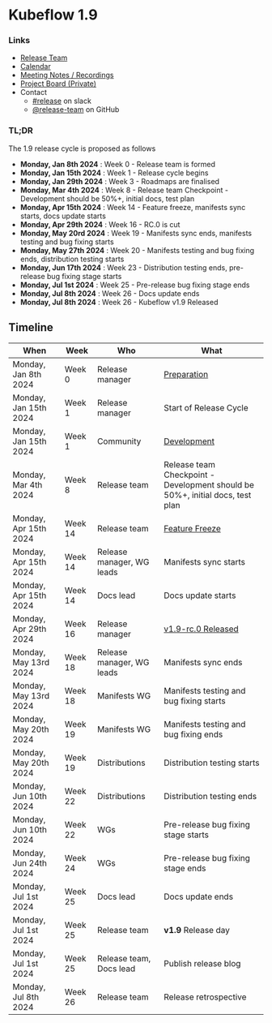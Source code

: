 # Kubeflow 1.9

### Links

- [Release Team](release-team.md)
- [Calendar](https://www.kubeflow.org/docs/about/community/#kubeflow-community-calendars)
- [Meeting Notes / Recordings](https://bit.ly/kf-release-team-notes)
- [Project Board (Private)](https://github.com/orgs/kubeflow/projects/61)
- Contact
  - [#release](https://app.slack.com/client/T7QLHSH6U/C9V2WT2KV) on slack
  - [@release-team](https://github.com/orgs/kubeflow/teams/release-team) on GitHub

### TL;DR

The 1.9 release cycle is proposed as follows

- **Monday, Jan 8th 2024**  : Week 0  - Release team is formed
- **Monday, Jan 15th 2024** : Week 1  - Release cycle begins
- **Monday, Jan 29th 2024** : Week 3  - Roadmaps are finalised
- **Monday, Mar 4th 2024** : Week 8  - Release team Checkpoint - Development should be 50%+, initial docs, test plan
- **Monday, Apr 15th 2024** : Week 14 - Feature freeze, manifests sync starts, docs update starts
- **Monday, Apr 29th 2024** : Week 16 - RC.0 is cut
- **Monday, May 20rd 2024** : Week 19 - Manifests sync ends, manifests testing and bug fixing starts
- **Monday, May 27th 2024** : Week 20 - Manifests testing and bug fixing ends, distribution testing starts
- **Monday, Jun 17th 2024** : Week 23 - Distribution testing ends, pre-release bug fixing stage starts
- **Monday, Jul 1st 2024**  : Week 25 - Pre-release bug fixing stage ends
- **Monday, Jul 8th 2024**  : Week 26 - Docs update ends
- **Monday, Jul 8th 2024**  : Week 26 - Kubeflow v1.9 Released

## Timeline


| **When** | **Week** | **Who** | **What** |
| -------- | -------- | ------- | -------- |
| Monday, Jan 8th 2024 | Week 0 | Release manager | [Preparation](../handbook.md#preparation) |
| Monday, Jan 15th 2024 | Week 1 | Release manager | Start of Release Cycle |
| Monday, Jan 15th 2024 | Week 1 | Community | [Development](../handbook.md#development-10-weeks) |
| Monday, Mar 4th 2024 | Week 8 | Release team | Release team Checkpoint - Development should be 50%+, initial docs, test plan |
| Monday, Apr 15th 2024 | Week 14 | Release team | [Feature Freeze](../handbook.md#feature-freeze-2-weeks) |
| Monday, Apr 15th 2024 | Week 14 | Release manager, WG leads | Manifests sync starts |
| Monday, Apr 15th 2024 | Week 14 | Docs lead | Docs update starts |
| Monday, Apr 29th 2024 | Week 16 | Release manager | [v1.9-rc.0 Released](../handbook.md#feature-freeze-2-weeks) |
| Monday, May 13rd 2024 | Week 18 | Release manager, WG leads | Manifests sync ends |
| Monday, May 13rd 2024 | Week 18 | Manifests WG | Manifests testing and bug fixing starts |
| Monday, May 20th 2024 | Week 19 | Manifests WG | Manifests testing and bug fixing ends |
| Monday, May 20th 2024 | Week 19 | Distributions | Distribution testing starts |
| Monday, Jun 10th 2024 | Week 22 | Distributions | Distribution testing ends |
| Monday, Jun 10th 2024 | Week 22 | WGs | Pre-release bug fixing stage starts |
| Monday, Jun 24th 2024 | Week 24 | WGs | Pre-release bug fixing stage ends |
| Monday, Jul 1st 2024 | Week 25 | Docs lead | Docs update ends |
| Monday, Jul 1st 2024 | Week 25 | Release team | **v1.9** Release day |
| Monday, Jul 1st 2024 | Week 25 | Release team, Docs lead | Publish release blog |
| Monday, Jul 8th 2024 | Week 26 | Release team | Release retrospective |